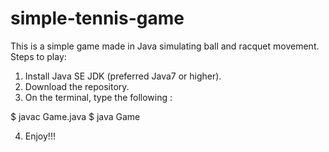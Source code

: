 # simple-tennis-game

This is a simple game made in Java simulating ball and racquet movement.
Steps to play:

1. Install Java SE JDK (preferred Java7 or higher).
2. Download the repository.
3. On the terminal, type the following : 
	
$ javac Game.java
$ java Game

4. Enjoy!!!
